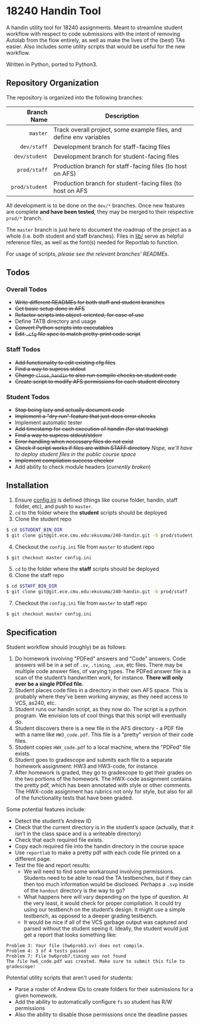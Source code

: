 # 18240 Handin Tool
A handin utility tool for 18240 assignments. Meant to streamline student
workflow with respect to code submissions with the intent of removing Autolab
from the flow entirely, as well as make the lives of the (best) TAs easier. Also
includes some utility scripts that would be useful for the new workflow.

Written in Python, ported to Python3.

## Repository Organization
The repository is organized into the following branches:

| Branch Name    | Description                                                         |
| -------------: | ------------------------------------------------------------------- |
| `master`       | Track overall project, some example files, and define env variables |
| `dev/staff`    | Development branch for staff-facing files                           |
| `dev/student`  | Development branch for student-facing files                         |
| `prod/staff`   | Production branch for staff-facing files (to host on AFS)           |
| `prod/student` | Production branch for student-facing files (to host on AFS          |

All development is to be done on the `dev/*` branches. Once new features are
complete **and have been tested**, they may be merged to their respective `prod/*`
branch.

The `master` branch is just here to document the roadmap of the project as a
whole (i.e. both student and staff branches). Files in [lib/](lib/) serve as
helpful reference files, as well as the font(s) needed for Reportlab to
function.

For usage of scripts, *please see the relevant branches' READMEs*.

## Todos
### Overall Todos
- ~~Write different READMEs for both staff and student branches~~
- ~~Get basic setup done in AFS~~
- ~~Refactor scripts into object-oriented, for ease of use~~
- Define TATB directory and usage
- ~~Convert Python scripts into executables~~
- ~~Edit `.cfg` file spec to match pretty-print code script~~

### Staff Todos
- ~~Add functionality to edit existing cfg files~~
- ~~Find a way to supress stdout~~
- ~~Change `close_handin` to also run compile checks on student code~~
- ~~Create script to modify AFS permissions for each student directory~~

### Student Todos
- ~~Stop being lazy and actually document code~~
- ~~Implement a "dry run" feature that just does error checks~~
- Implement automatic tester
- ~~Add timestamp for each execution of handin (for stat tracking)~~
- ~~Find a way to supress stdout/stderr~~
- ~~Error handling when necessary files do not exist~~
- ~~Check if script works if files are within STAFF directory~~ *Nope, we'll have
  to deploy student files in the public course space*
- ~~Implement compilation success checker~~
- Add ability to check module headers (*currently broken*)

## Installation
1. Ensure [config.ini](config.ini) is defined (things like course folder,
   handin, staff folder, etc), and push to `master`.
2. `cd` to the folder where the **student** scripts should be deployed
3. Clone the student repo

```bash
$ cd $STUDENT_BIN_DIR
$ git clone git@git.ece.cmu.edu:ekusuma/240-handin.git -b prod/student
```
4. Checkout the `config.ini` file from `master` to student repo

```bash
$ git checkout master config.ini
```
5. `cd` to the folder where the **staff** scripts should be deployed
6. Clone the staff repo

```bash
$ cd $STAFF_BIN_DIR
$ git clone git@git.ece.cmu.edu:ekusuma/240-handin.git -b prod/staff
```
7. Checkout the `config.ini` file from `master` to staff repo

```bash
$ git checkout master config.ini
```

## Specification
Student workflow should (roughly) be as follows:
1. Do homework involving "PDFed" answers and "Code" answers. Code answers will
be in a set of `.sv`, `.timing`, `.asm`, etc files. There may be multiple code answer
files, of varying types. The PDFed answer file is a scan of the student’s
handwritten work, for instance. **There will only ever be a single PDFed file.**
2. Student places code files in a directory in their own AFS space. This is
probably where they’ve been working anyway, as they need access to VCS, as240,
etc.
3. Student runs our handin script, as they now do. The script is a python
program. We envision lots of cool things that this script will eventually
do.
4. Student discovers there is a new file in the AFS directory - a PDF file
with a name like `HW3_code.pdf`. This file is a "pretty" version of their
code files.
5. Student copies `HWX_code.pdf` to a local machine, where the "PDFed"
file exists.
6. Student goes to gradescope and submits each file to a separate
homework assignment: HW3 and HW3-code, for instance.
7. After homework is graded, they go to gradescope to get their grades on the
two portions of the homework. The HWX-code assignment contains the pretty pdf,
which has been annotated with style or other comments. The HWX-code assignment
has rubrics not only for style, but also for all of the functionality tests that
have been graded.

Some potential features include:
- Detect the student’s Andrew ID
- Check that the current directory is in the student’s space (actually, that
it isn’t in the class space and is a writeable directory)
- Check that each required file exists.
- Copy each required file into the handin directory in the course space
- Use `reportlab` to make a pretty pdf with each code file printed
on a different page.
- Test the file and report results:
    - We will need to find some workaround involving permissions. Students need
      to be able to read the TA testbenches, but if they can then too much
      information would be disclosed. Perhaps a `.svp` inside of the `handout`
      directory is the way to go?
    - What happens here will vary depending on the type of question. At the very
    least, it would check for proper compilation. It could try using our
    testbench on the student’s design. It might use a simple testbench, as
    opposed to a deeper grading testbench.
    - It would be nice if all of the VCS garbage output was captured and parsed
    without the student seeing it.  Ideally, the student would just get a report
    that looks something like:
```
Problem 3: Your file (hw6prob3.sv) does not compile.
Problem 4: 3 of 4 tests passed
Problem 7: File hw6prob7.timing was not found
The file hw6_code.pdf was created. Make sure to submit this file to gradescope!
```

Potential utility scripts that aren't used for students:
- Parse a roster of Andrew IDs to create folders for their submissions for a
  given homework.
- Add the ability to automatically configure `fs` so student has R/W permissions
- Also the ability to disable those permissions once the deadline passes
